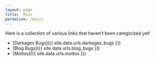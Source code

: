 ```yaml
---
layout: page
title:  Misc
permalink: /misc/
---
```

Here is a collection of various links that haven't been categorized yet!


- [Darkages Bugs]({{ site.data.urls.darkages_bugs }})
- [Blog Bugs]({{ site.data.urls.blog_bugs }})
- [Mottos]({{ site.data.urls.mottos }})

